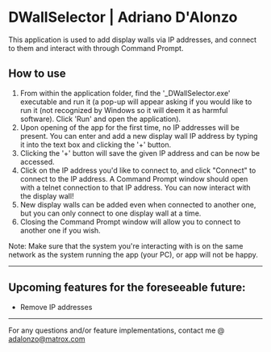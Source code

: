 # DWallSelector | Adriano D'Alonzo

This application is used to add display walls via IP addresses, and connect to them and interact with through Command Prompt.

## How to use

1. From within the application folder, find the '_DWallSelector.exe' executable and run it (a pop-up will appear asking if you would like to run it (not recognized by Windows so it will deem it as harmful software). Click 'Run' and open the application).
2. Upon opening of the app for the first time, no IP addresses will be present. You can enter and add a new display wall IP address by typing it into the text box and clicking the '+' button.
3. Clicking the '+' button will save the given IP address and can be now be accessed.
4. Click on the IP address you'd like to connect to, and click "Connect" to connect to the IP address. A Command Prompt window should open with a telnet connection to that IP address. You can now interact with the display wall!
5. New display walls can be added even when connected to another one, but you can only connect to one display wall at a time.
6. Closing the Command Prompt window will allow you to connect to another one if you wish.

Note: Make sure that the system you're interacting with is on the same network as the system running the app (your PC), or app will not be happy.

***

## Upcoming features for the foreseeable future:
- Remove IP addresses

***

For any questions and/or feature implementations, contact me @ adalonzo@matrox.com
